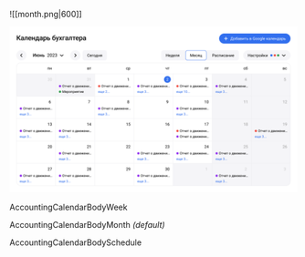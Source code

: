 
![[month.png|600]]

<img src="../assets/month.png" width="600">

AccountingCalendarBodyWeek

AccountingCalendarBodyMonth *(default)*

AccountingCalendarBodySchedule

